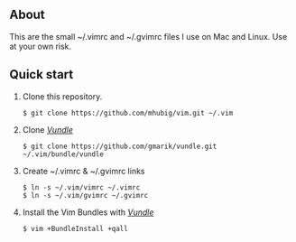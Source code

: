 ## About

This are the small ~/.vimrc and ~/.gvimrc files I use on Mac and Linux.
Use at your own risk.

## Quick start

1. Clone this repository.

    ```
    $ git clone https://github.com/mhubig/vim.git ~/.vim
    ```

2. Clone [*Vundle*](https://raw.github.com/gmarik/vundle)

    ```
    $ git clone https://github.com/gmarik/vundle.git ~/.vim/bundle/vundle
    ```

3. Create ~/.vimrc & ~/.gvimrc links

    ```
    $ ln -s ~/.vim/vimrc ~/.vimrc
    $ ln -s ~/.vim/gvimrc ~/.gvimrc
    ```

4. Install the Vim Bundles with [*Vundle*](https://raw.github.com/gmarik/vundle)

    ```
    $ vim +BundleInstall +qall
    ```

